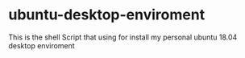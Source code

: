 # ubuntu-desktop-enviroment
This is the shell Script that using for install my personal ubuntu 18.04 desktop enviroment 
